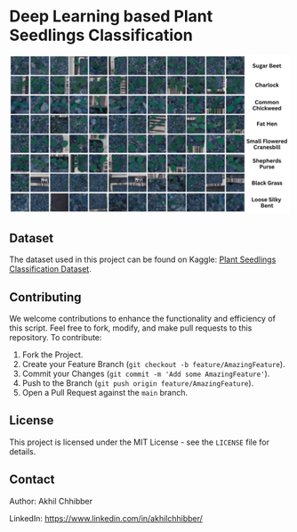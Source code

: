 # Deep Learning based Plant Seedlings Classification
<p align="center">
  <img src="https://github.com/akhilchibber/Plant-Seedlings-Classification/blob/main/Plant-Seedlings-Classification.jpg?raw=true" alt="earthml Logo">
</p>

## Dataset
The dataset used in this project can be found on Kaggle: [Plant Seedlings Classification Dataset](https://www.kaggle.com/datasets/vbookshelf/v2-plant-seedlings-dataset). 

## Contributing
We welcome contributions to enhance the functionality and efficiency of this script. Feel free to fork, modify, and make pull requests to this repository. To contribute:

1. Fork the Project.
2. Create your Feature Branch (`git checkout -b feature/AmazingFeature`).
3. Commit your Changes (`git commit -m 'Add some AmazingFeature'`).
4. Push to the Branch (`git push origin feature/AmazingFeature`).
5. Open a Pull Request against the `main` branch.

## License

This project is licensed under the MIT License - see the `LICENSE` file for details.

## Contact

Author: Akhil Chhibber

LinkedIn: https://www.linkedin.com/in/akhilchhibber/
